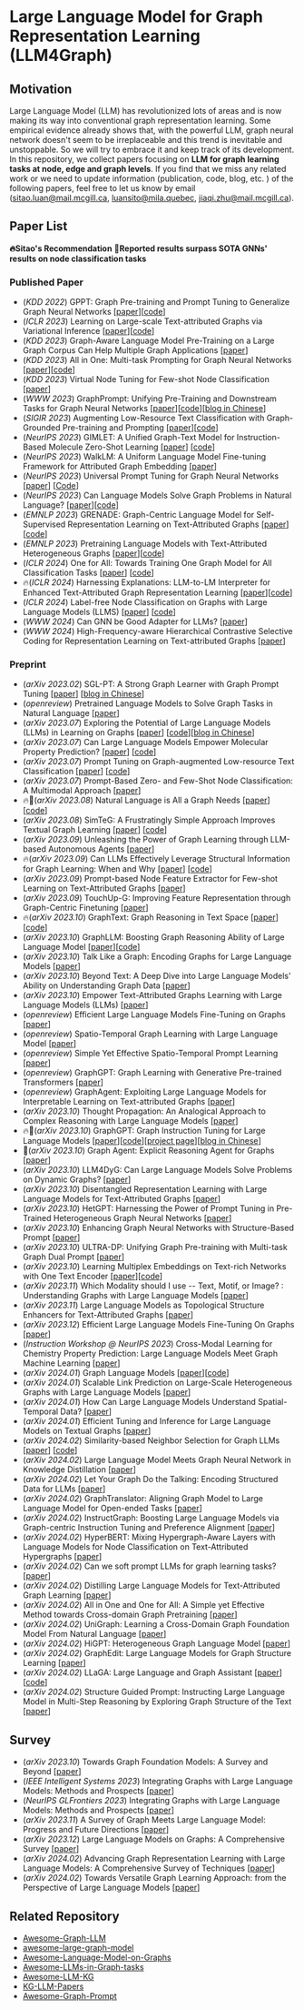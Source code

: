 # Large Language Model for Graph Representation Learning (LLM4Graph)

## Motivation
Large Language Model (LLM) has revolutionized lots of areas and is now making its way into conventional graph representation learning. Some empirical evidence already shows that, with the powerful LLM, graph neural network doesn't seem to be irreplaceable and this trend is inevitable and unstoppable. So we will try to embrace it and keep track of its development. In this repository, we collect papers focusing on **LLM for graph learning tasks at node, edge and graph levels**. If you find that we miss any related work or we need to update information (publication, code, blog, etc. ) of the following papers, feel free to let us know by email (sitao.luan@mail.mcgill.ca, luansito@mila.quebec, jiaqi.zhu@mail.mcgill.ca).

## Paper List

**🔥Sitao's Recommendation**
**👑Reported results surpass SOTA GNNs' results on node classification tasks**

### Published Paper

- (*KDD 2022*) GPPT: Graph Pre-training and Prompt Tuning to Generalize Graph Neural Networks [[paper](https://dl.acm.org/doi/abs/10.1145/3534678.3539249?casa_token=aP31ZFjvE9UAAAAA%3AD5NJiws3M0RFdDfv2MTevEN6SeHbXolI_RJx_2S6erqKQ-qn1TM8_F9aQPTu6nFjlHndoMyxqDI)][[code](https://github.com/MingChen-Sun/GPPT)]
- (*ICLR 2023*) Learning on Large-scale Text-attributed Graphs via Variational Inference [[paper](https://arxiv.org/abs/2210.14709)][[code](https://github.com/andyjzhao/glem)]
- (*KDD 2023*) Graph-Aware Language Model Pre-Training on a Large Graph Corpus Can Help Multiple Graph Applications [[paper](https://arxiv.org/abs/2306.02592)]
- (*KDD 2023*) All in One: Multi-task Prompting for Graph Neural Networks [[paper](https://arxiv.org/abs/2307.01504)][[code](https://github.com/sheldonresearch/ProG)]
- (*KDD 2023*) Virtual Node Tuning for Few-shot Node Classification [[paper](https://arxiv.org/abs/2306.06063)]
- (*WWW 2023*) GraphPrompt: Unifying Pre-Training and Downstream Tasks for Graph Neural Networks [[paper](https://dl.acm.org/doi/10.1145/3543507.3583386)][[code](https://github.com/Starlien95/GraphPrompt)][[blog in Chinese](https://zhuanlan.zhihu.com/p/618189777)]
- (*SIGIR 2023*) Augmenting Low-Resource Text Classification with Graph-Grounded Pre-training and Prompting [[paper](https://arxiv.org/abs/2305.03324)][[code](https://github.com/WenZhihao666/G2P2)]
- (*NeurIPS 2023*) GIMLET: A Unified Graph-Text Model for Instruction-Based Molecule Zero-Shot Learning [[paper](https://arxiv.org/abs/2306.13089)] [[code](https://github.com/zhao-ht/GIMLET)]
- (*NeurIPS 2023*) WalkLM: A Uniform Language Model Fine-tuning Framework for Attributed Graph Embedding [[paper](https://openreview.net/forum?id=ZrG8kTbt70)]
- (*NeurIPS 2023*) Universal Prompt Tuning for Graph Neural Networks [[paper](https://arxiv.org/pdf/2209.15240.pdf)] [[Code](https://github.com/LuckyTiger123/GPF)]
- (*NeurIPS 2023*) Can Language Models Solve Graph Problems in Natural Language? [[paper](https://arxiv.org/abs/2305.10037)][[code](https://github.com/Arthur-Heng/NLGraph)]
- (*EMNLP 2023*) GRENADE: Graph-Centric Language Model for Self-Supervised Representation Learning on Text-Attributed Graphs [[paper](https://arxiv.org/abs/2310.15109)][[code](https://github.com/bigheiniu/GRENADE)]
- (*EMNLP 2023*) Pretraining Language Models with Text-Attributed Heterogeneous Graphs [[paper](https://arxiv.org/abs/2310.12580)][[code](https://github.com/Hope-Rita/THLM)]
- (*ICLR 2024*) One for All: Towards Training One Graph Model for All Classification Tasks [[paper](https://arxiv.org/abs/2310.00149)] [[code](https://github.com/lechengkong/oneforall)]
- 🔥(*ICLR 2024*) Harnessing Explanations: LLM-to-LM Interpreter for Enhanced Text-Attributed Graph Representation Learning [[paper](https://arxiv.org/abs/2305.19523)][[code](https://github.com/XiaoxinHe/TAPE)]
- (*ICLR 2024*) Label-free Node Classification on Graphs with Large Language Models (LLMS) [[paper](https://arxiv.org/abs/2310.04668)]  [[code](https://github.com/CurryTang/LLMGNN)]
- (*WWW 2024*) Can GNN be Good Adapter for LLMs? [[paper](https://arxiv.org/abs/2402.12984)]
- (*WWW 2024*) High-Frequency-aware Hierarchical Contrastive Selective Coding for Representation Learning on Text-attributed Graphs [[paper](https://arxiv.org/pdf/2402.16240.pdf)]
  
### Preprint

- (*arXiv 2023.02*) SGL-PT: A Strong Graph Learner with Graph Prompt Tuning [[paper](https://arxiv.org/abs/2302.12449)] [[blog in Chinese](https://zhuanlan.zhihu.com/p/618781703)]
- (*openreview*) Pretrained Language Models to Solve Graph Tasks in Natural Language [[paper](https://openreview.net/forum?id=LfCzmmnH4L)]
- (*arXiv 2023.07*) Exploring the Potential of Large Language Models (LLMs) in Learning on Graphs [[paper](https://arxiv.org/abs/2307.03393)] [[code](https://github.com/CurryTang/Graph-LLM)][[blog in Chinese](https://zhuanlan.zhihu.com/p/648366848)]
- (*arXiv 2023.07*) Can Large Language Models Empower Molecular Property Prediction? [[paper](https://arxiv.org/abs/2307.07443)] [[code](https://github.com/ChnQ/LLM4Mol)]
- (*arXiv 2023.07*) Prompt Tuning on Graph-augmented Low-resource Text Classification [[paper](https://arxiv.org/abs/2307.10230)] [[code](https://github.com/wenzhihao666/g2p2-conditional)]
- (*arXiv 2023.07*) Prompt-Based Zero- and Few-Shot Node Classification: A Multimodal Approach [[paper](https://arxiv.org/abs/2307.11572)]
- 🔥👑(*arXiv 2023.08*) Natural Language is All a Graph Needs [[paper](https://arxiv.org/abs/2308.07134)] [[code](https://github.com/agiresearch/InstructGLM)]
- (*arXiv 2023.08*) SimTeG: A Frustratingly Simple Approach Improves Textual Graph Learning [[paper](https://arxiv.org/abs/2308.02565)] [[code](https://github.com/vermouthdky/simteg)]
- (*arXiv 2023.09*) Unleashing the Power of Graph Learning through LLM-based Autonomous Agents [[paper](https://arxiv.org/abs/2309.04565)]
- 🔥(*arXiv 2023.09*) Can LLMs Effectively Leverage Structural Information for Graph Learning: When and Why [[paper](https://arxiv.org/pdf/2309.16595)] [[code](https://github.com/TRAIS-Lab/LLM-Structured-Data)]
- (*arXiv 2023.09*) Prompt-based Node Feature Extractor for Few-shot Learning on Text-Attributed Graphs [[paper](https://arxiv.org/abs/2309.02848)]
- (*arXiv 2023.09*) TouchUp-G: Improving Feature Representation through Graph-Centric Finetuning [[paper](https://arxiv.org/abs/2309.13885)]
- 🔥(*arXiv 2023.10*) GraphText: Graph Reasoning in Text Space [[paper](https://arxiv.org/abs/2310.01089)] [[code](https://github.com/AndyJZhao/GraphText)]
- (*arXiv 2023.10*) GraphLLM: Boosting Graph Reasoning Ability of Large Language Model [[paper](https://arxiv.org/abs/2310.05845)][[code](https://github.com/mistyreed63849/Graph-LLM)]
- (*arXiv 2023.10*) Talk Like a Graph: Encoding Graphs for Large Language Models [[paper](https://arxiv.org/abs/2310.04560)]
- (*arXiv 2023.10*) Beyond Text: A Deep Dive into Large Language Models' Ability on Understanding Graph Data [[paper](https://arxiv.org/abs/2310.04944)]
- (*arXiv 2023.10*) Empower Text-Attributed Graphs Learning with Large Language Models (LLMs) [[paper](https://arxiv.org/abs/2310.09872)]
- (*openreview*) Efficient Large Language Models Fine-Tuning on Graphs [[paper](https://openreview.net/forum?id=DVA0NDUdCQ)]
- (*openreview*) Spatio-Temporal Graph Learning with Large Language Model [[paper](https://openreview.net/forum?id=QUkcfqa6GX)]
- (*openreview*) Simple Yet Effective Spatio-Temporal Prompt Learning [[paper](https://openreview.net/forum?id=YUNnVFlpjp)]
- (*openreview*) GraphGPT: Graph Learning with Generative Pre-trained Transformers [[paper](https://openreview.net/forum?id=070DFUdNh7)]
- (*openreview*) GraphAgent: Exploiting Large Language Models for Interpretable Learning on Text-attributed Graphs [[paper](https://openreview.net/forum?id=L3jATpVEGv)]
- (*arXiv 2023.10*) Thought Propagation: An Analogical Approach to Complex Reasoning with Large Language Models [[paper](https://arxiv.org/abs/2310.03965)]
- 🔥👑(*arXiv 2023.10*) GraphGPT: Graph Instruction Tuning for Large Language Models [[paper](https://arxiv.org/abs/2310.13023)][[code](https://github.com/HKUDS/GraphGPT)][[project page](https://graphgpt.github.io/)][[blog in Chinese](https://mp.weixin.qq.com/s/rvKTFdCk719Q6hT09Caglw)]
- 👑(*arXiv 2023.10*) Graph Agent: Explicit Reasoning Agent for Graphs [[paper](https://arxiv.org/abs/2310.16421)]
- (*arXiv 2023.10*) LLM4DyG: Can Large Language Models Solve Problems on Dynamic Graphs? [[paper](https://arxiv.org/abs/2310.17110)]
- (*arXiv 2023.10*) Disentangled Representation Learning with Large Language Models for Text-Attributed Graphs [[paper](https://arxiv.org/abs/2310.18152)]
- (*arXiv 2023.10*) HetGPT: Harnessing the Power of Prompt Tuning in Pre-Trained Heterogeneous Graph Neural Networks [[paper](https://arxiv.org/abs/2310.15318)]
- (*arXiv 2023.10*) Enhancing Graph Neural Networks with Structure-Based Prompt [[paper](https://arxiv.org/abs/2310.17394)]
- (*arXiv 2023.10*) ULTRA-DP: Unifying Graph Pre-training with Multi-task Graph Dual Prompt [[paper](https://arxiv.org/abs/2310.14845)]
- (*arXiv 2023.10*) Learning Multiplex Embeddings on Text-rich Networks with One Text Encoder [[paper](https://arxiv.org/abs/2310.06684)][[code](https://github.com/PeterGriffinJin/METERN-submit)]
- (*arXiv 2023.11*) Which Modality should I use -- Text, Motif, or Image? : Understanding Graphs with Large Language Models [[paper](https://arxiv.org/abs/2311.09862)]
- (*arXiv 2023.11*) Large Language Models as Topological Structure Enhancers for Text-Attributed Graphs [[paper](https://arxiv.org/abs/2311.14324)]
- (*arXiv 2023.12*) Efficient Large Language Models Fine-Tuning On Graphs [[paper](https://arxiv.org/abs/2312.04737)]
- (*Instruction Workshop @ NeurIPS 2023*) Cross-Modal Learning for Chemistry Property Prediction: Large Language Models Meet Graph Machine Learning [[paper](https://openreview.net/forum?id=umtG8Hs32R)]
- (*arXiv 2024.01*) Graph Language Models [[paper](https://arxiv.org/abs/2401.07105)][[code](https://github.com/Heidelberg-NLP/GraphLanguageModels)]
- (*arXiv 2024.01*) Scalable Link Prediction on Large-Scale Heterogeneous Graphs with Large Language Models [[paper](https://arxiv.org/abs/2401.13227)]
- (*arXiv 2024.01*) How Can Large Language Models Understand Spatial-Temporal Data? [[paper](https://arxiv.org/abs/2401.14192)]
- (*arXiv 2024.01*) Efficient Tuning and Inference for Large Language Models on Textual Graphs [[paper](https://arxiv.org/abs/2401.15569)]
- (*arXiv 2024.02*) Similarity-based Neighbor Selection for Graph LLMs [[paper](https://arxiv.org/abs/2402.03720)] [[code](https://github.com/ruili33/sns)]
- (*arXiv 2024.02*) Large Language Model Meets Graph Neural Network in Knowledge Distillation [[paper](https://arxiv.org/pdf/2402.05894.pdf)]
- (*arXiv 2024.02*) Let Your Graph Do the Talking: Encoding Structured Data for LLMs [[paper](https://arxiv.org/pdf/2402.05862.pdf)]
- (*arXiv 2024.02*) GraphTranslator: Aligning Graph Model to Large Language Model for Open-ended Tasks [[paper](https://arxiv.org/pdf/2402.07197.pdf)]
- (*arXiv 2024.02*) InstructGraph: Boosting Large Language Models via Graph-centric Instruction Tuning and Preference Alignment [[paper](https://arxiv.org/abs/2402.08785)]
- (*arXiv 2024.02*) HyperBERT: Mixing Hypergraph-Aware Layers with Language Models for Node Classification on Text-Attributed Hypergraphs [[paper](https://arxiv.org/abs/2402.07309)]
- (*arXiv 2024.02*) Can we soft prompt LLMs for graph learning tasks? [[paper](https://arxiv.org/pdf/2402.10359.pdf)]
- (*arXiv 2024.02*) Distilling Large Language Models for Text-Attributed Graph Learning [[paper](https://arxiv.org/pdf/2402.12022.pdf)]
- (*arXiv 2024.02*) All in One and One for All: A Simple yet Effective Method towards Cross-domain Graph Pretraining [[paper](https://arxiv.org/pdf/2402.09834.pdf)]
- (*arXiv 2024.02*) UniGraph: Learning a Cross-Domain Graph Foundation Model From Natural Language [[paper](https://arxiv.org/pdf/2402.13630.pdf)]
- (*arXiv 2024.02*) HiGPT: Heterogeneous Graph Language Model [[paper](https://arxiv.org/pdf/2402.16024.pdf)]
- (*arXiv 2024.02*) GraphEdit: Large Language Models for Graph Structure Learning [[paper](https://arxiv.org/pdf/2402.15183.pdf)]
- (*arXiv 2024.02*) LLaGA: Large Language and Graph Assistant [[paper](https://arxiv.org/abs/2402.08170)][[code](https://github.com/VITA-Group/LLaGA)]
- (*arXiv 2024.02*) Structure Guided Prompt: Instructing Large Language Model in Multi-Step Reasoning by Exploring Graph Structure of the Text [[paper](https://arxiv.org/abs/2402.13415)]


## Survey

- (*arXiv 2023.10*) Towards Graph Foundation Models: A Survey and Beyond [[paper](https://arxiv.org/abs/2310.11829)]
- (*IEEE Intelligent Systems 2023*) Integrating Graphs with Large Language Models: Methods and Prospects [[paper](https://arxiv.org/abs/2310.05499)]
- (*NeurIPS GLFrontiers 2023*) Integrating Graphs with Large Language Models: Methods and Prospects [[paper](https://arxiv.org/abs/2308.14522)]
- (*arXiv 2023.11*) A Survey of Graph Meets Large Language Model: Progress and Future Directions [[paper](https://arxiv.org/abs/2311.12399)]
- (*arXiv 2023.12*) Large Language Models on Graphs: A Comprehensive Survey [[paper](https://arxiv.org/abs/2312.02783)]
- (*arXiv 2024.02*) Advancing Graph Representation Learning with Large Language Models: A Comprehensive Survey of Techniques [[paper](https://arxiv.org/pdf/2402.05952.pdf)]
- (*arXiv 2024.02*) Towards Versatile Graph Learning Approach: from the Perspective of Large Language Models [[paper](https://arxiv.org/pdf/2402.11641.pdf)]
  
## Related Repository

- [Awesome-Graph-LLM](https://github.com/XiaoxinHe/Awesome-Graph-LLM)
- [awesome-large-graph-model](https://github.com/THUMNLab/awesome-large-graph-model)
- [Awesome-Language-Model-on-Graphs](https://github.com/petergriffinjin/awesome-language-model-on-graphs)
- [Awesome-LLMs-in-Graph-tasks](https://github.com/yhLeeee/Awesome-LLMs-in-Graph-tasks)
- [Awesome-LLM-KG](https://github.com/RManLuo/Awesome-LLM-KG)
- [KG-LLM-Papers](https://github.com/zjukg/KG-LLM-Papers)
- [Awesome-Graph-Prompt](https://github.com/WxxShirley/Awesome-Graph-Prompt)

